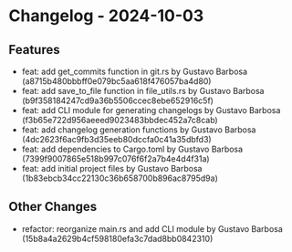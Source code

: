 # Changelog - 2024-10-03

## Features

- feat: add get_commits function in git.rs
 by Gustavo Barbosa (a8715b480bbbff0e079bc5aa618f476057ba4d80)
- feat: add save_to_file function in file_utils.rs
 by Gustavo Barbosa (b9f358184247cd9a36b5506ccec8ebe652916c5f)
- feat: add CLI module for generating changelogs
 by Gustavo Barbosa (f3b65e722d956aeeed9023483bbdec452a7c8cab)
- feat: add changelog generation functions
 by Gustavo Barbosa (4dc2623f6ac9fb3d35eeb80dccfa0c41a35dbfd3)
- feat: add dependencies to Cargo.toml
 by Gustavo Barbosa (7399f9007865e518b997c076f6f2a7b4e4d4f31a)
- feat: add initial project files
 by Gustavo Barbosa (1b83ebcb34cc22130c36b658700b896ac8795d9a)

## Other Changes

- refactor: reorganize main.rs and add CLI module
 by Gustavo Barbosa (15b8a4a2629b4cf598180efa3c7dad8bb0842310)


